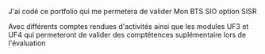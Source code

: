 J'ai codé ce portfolio qui me permetera de valider Mon BTS SIO option SISR 

Avec différents comptes rendues d'activités ainsi que les modules UF3 et UF4 qui permeteront de valider des comptétences suplémentaire lors de l'évaluation
